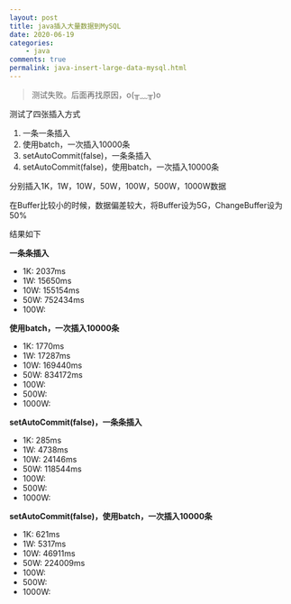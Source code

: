 ```yaml
---
layout: post
title: java插入大量数据到MySQL
date: 2020-06-19
categories:
    - java
comments: true
permalink: java-insert-large-data-mysql.html
---
```


> 测试失败。后面再找原因，o(╥﹏╥)o

测试了四张插入方式

1. 一条一条插入
2. 使用batch，一次插入10000条
3. setAutoCommit(false)，一条条插入
4. setAutoCommit(false)，使用batch，一次插入10000条

分别插入1K，1W，10W，50W，100W，500W，1000W数据

在Buffer比较小的时候，数据偏差较大，将Buffer设为5G，ChangeBuffer设为50%

结果如下

**一条条插入**

- 1K: 2037ms
- 1W: 15650ms
- 10W: 155154ms
- 50W: 752434ms
- 100W:

**使用batch，一次插入10000条**

- 1K: 1770ms
- 1W: 17287ms
- 10W: 169440ms
- 50W: 834172ms
- 100W:
- 500W:
- 1000W: 

**setAutoCommit(false)，一条条插入**

- 1K: 285ms
- 1W: 4738ms
- 10W: 24146ms
- 50W: 118544ms
- 100W:
- 500W:
- 1000W: 


**setAutoCommit(false)，使用batch，一次插入10000条**

- 1K: 621ms
- 1W: 5317ms
- 10W: 46911ms
- 50W: 224009ms
- 100W:
- 500W:
- 1000W: 
